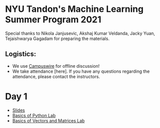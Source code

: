 # NYU Tandon's Machine Learning Summer Program 2021
Special thanks to Nikola Janjusevic, Akshaj Kumar Veldanda, Jacky Yuan, Tejaishwarya Gagadam for preparing the materials.

## Logistics:
- We use [Campuswire](https://campuswire.com/c/G39E327CF) for offline discussion!
- We take attendance [here]. If you have any questions regarding the attendance, please contact the instructors.

# Day 1
- [Slides](https://github.com/asarmadi/tandon_summer2021_ml/blob/master/day01/lec_notes.pdf)
- [Basics of Python Lab](https://github.com/asarmadi/tandon_summer2021_ml/blob/master/day01/demo_python_basics.ipynb)
- [Basics of Vectors and Matrices Lab](https://github.com/asarmadi/tandon_summer2021_ml/blob/master/day01/demo_vectors_matrices.ipynb)
